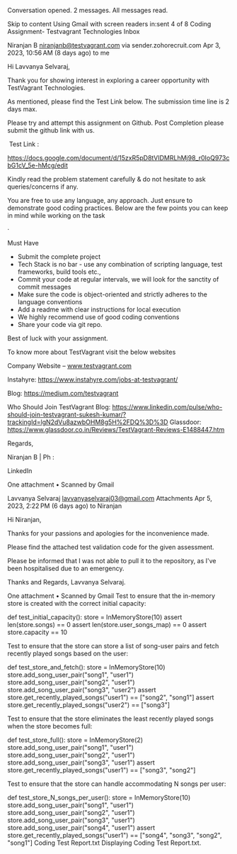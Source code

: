 
Conversation opened. 2 messages. All messages read.

Skip to content
Using Gmail with screen readers
in:sent 
4 of 8
Coding Assignment- Testvagrant Technologies
Inbox

Niranjan B niranjanb@testvagrant.com via sender.zohorecruit.com 
Apr 3, 2023, 10:56 AM (8 days ago)
to me

Hi Lavvanya Selvaraj,

Thank you for showing interest in exploring a career opportunity with TestVagrant Technologies.

 

As mentioned, please find the Test Link below. The submission time line is 2 days max.

Please try and attempt this assignment on Github. Post Completion please submit the github link with us.
 

​
Test Link :

https://docs.google.com/document/d/15zxR5pD8tVIDMRLhMj98_r0IoQ973cbG1cV_5e-hMcg/edit
​

Kindly read the problem statement carefully & do not hesitate to ask queries/concerns if any.

 

You are free to use any language, any approach. Just ensure to demonstrate good coding practices. Below are the few points you can keep in mind while working on the task

·      


Must Have
- Submit the complete project
- Tech Stack is no bar - use any combination of scripting language, test frameworks, build tools etc.,
- Commit your code at regular intervals, we will look for the sanctity of commit messages
- Make sure the code is object-oriented and strictly adheres to the language conventions
- Add a readme with clear instructions for local execution
- We highly recommend use of good coding conventions
- Share your code via git repo.

Best of luck with your assignment.
 

To know more about TestVagrant visit the below websites

 

Company Website – www.testvagrant.com

Instahyre: https://www.instahyre.com/jobs-at-testvagrant/

Blog: https://medium.com/testvagrant

Who Should Join TestVagrant Blog: https://www.linkedin.com/pulse/who-should-join-testvagrant-sukesh-kumar/?trackingId=lgN2dVu8azwbOHM8g5H%2FDQ%3D%3D
Glassdoor: https://www.glassdoor.co.in/Reviews/TestVagrant-Reviews-E1488447.htm 


Regards,

Niranjan B | Ph : 

LinkedIn 


 One attachment
  •  Scanned by Gmail

Lavvanya Selvaraj <lavvanyaselvaraj03@gmail.com>
Attachments
Apr 5, 2023, 2:22 PM (6 days ago)
to Niranjan

Hi Niranjan,

Thanks for your passions and apologies for the inconvenience made.

Please find the attached test validation code for the given assessment.

Please be informed that I was not able to pull it to the repository, as I've been hospitalised due to an emergency.

Thanks and Regards,
Lavvanya Selvaraj.

 One attachment
  •  Scanned by Gmail
Test to ensure that the in-memory store is created with the correct initial capacity:

def test_initial_capacity():
    store = InMemoryStore(10)
    assert len(store.songs) == 0
    assert len(store.user_songs_map) == 0
    assert store.capacity == 10

Test to ensure that the store can store a list of song-user pairs and fetch recently played songs based on the user:

def test_store_and_fetch():
    store = InMemoryStore(10)
    store.add_song_user_pair("song1", "user1")
    store.add_song_user_pair("song2", "user1")
    store.add_song_user_pair("song3", "user2")
    assert store.get_recently_played_songs("user1") == ["song2", "song1"]
    assert store.get_recently_played_songs("user2") == ["song3"]

Test to ensure that the store eliminates the least recently played songs when the store becomes full:

def test_store_full():
    store = InMemoryStore(2)
    store.add_song_user_pair("song1", "user1")
    store.add_song_user_pair("song2", "user1")
    store.add_song_user_pair("song3", "user1")
    assert store.get_recently_played_songs("user1") == ["song3", "song2"]

Test to ensure that the store can handle accommodating N songs per user:

def test_store_N_songs_per_user():
    store = InMemoryStore(10)
    store.add_song_user_pair("song1", "user1")
    store.add_song_user_pair("song2", "user1")
    store.add_song_user_pair("song3", "user1")
    store.add_song_user_pair("song4", "user1")
    assert store.get_recently_played_songs("user1") == ["song4", "song3", "song2", "song1"]
Coding Test Report.txt
Displaying Coding Test Report.txt.
